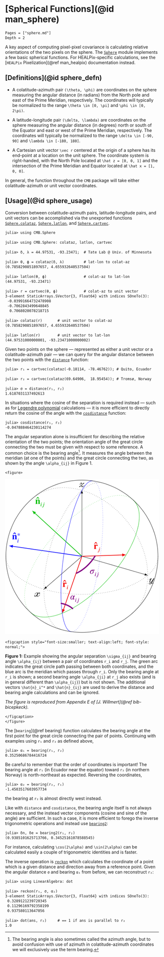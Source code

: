 # [Spherical Functions](@id man_sphere)

```@contents
Pages = ["sphere.md"]
Depth = 2
```

A key aspect of computing pixel-pixel covariance is calculating relative
orientations of the two pixels on the sphere. The [`Sphere`](@ref) module
implements a few basic spherical functions. For HEALPix-specific calculations,
see the [`HEALPix` Pixelization](@ref man_healpix) documentation instead.

## [Definitions](@id sphere_defn)

* A colatitude-azimuth pair ``(\theta, \phi)`` are coordinates on the sphere measuring
  the angular distance (in radians) from the North pole and east of the Prime
  Meridian, respectively. The coordinates will typically be normalized to
  the range ``\theta \in [0, \pi]`` and ``\phi \in [0, 2\pi)``.

* A latitude-longitude pair ``(\delta, \lambda)`` are coordinates on the sphere measuring
  the angular distance (in degrees) north or south of the Equator and east
  or west of the Prime Meridian, respectively. The coordinates will typically
  be normalized to the range ``\delta \in [-90, 90]`` and ``\lambda \in [-180, 180]``.

* A Cartesian unit vector ``\vec r`` centered at the origin of a sphere
  has its end-point at a location on the unit sphere.
  The coordinate system is right-handed, with the North Pole located at
  ``\hat z = [0, 0, 1]`` and the intersection of the Prime Meridian and
  Equator located at ``\hat x = [1, 0, 0]``.

In general, the function throughout the `CMB` package will take either
colatitude-azimuth or unit vector coordinates.

## [Usage](@id sphere_usage)

Conversion between colatitude-azimuth pairs, latitude-longitude pairs,
and unit vectors can be accomplished via the unexported functions
[`Sphere.colataz`](@ref), [`Sphere.latlon`](@ref), and
[`Sphere.cartvec`](@ref).

```jldoctest sphereusage
julia> using CMB.Sphere

julia> using CMB.Sphere: colataz, latlon, cartvec

julia> δ, λ = 44.97531, -93.23471;  # Tate Lab @ Univ. of Minnesota

julia> θ, ϕ = colataz(δ, λ)         # lat-lon to colat-az
(0.7858290851897657, 4.655932640537504)

julia> latlon(θ, ϕ)                 # colat-az to lat-lon
(44.97531, -93.23471)

julia> r = cartvec(θ, ϕ)            # colat-az to unit vector
3-element StaticArrays.SVector{3, Float64} with indices SOneTo(3):
 -0.03991664732478908
 -0.7062843499648845
  0.7068020078218715

julia> colataz(r)       # unit vector to colat-az
(0.7858290851897657, 4.655932640537504)

julia> latlon(r)        # unit vector to lat-lon
(44.97531000000001, -93.23471000000002)
```

Given two points on the sphere — represented as either a unit vector or a
colatitude-azimuth pair — we can query for the angular distance between the
two points with the [`distance`](@ref) function:
```jldoctest sphereusage
julia> r₁ = cartvec(colataz(-0.18114, -78.46762)); # Quito, Ecuador

julia> r₂ = cartvec(colataz(69.64906,  18.95454)); # Tromsø, Norway

julia> σ = distance(r₁, r₂)
1.6187031137492613
```
In situations where the cosine of the separation is required instead — such
as for [Legendre polynomial](https://github.com/jmert/AssociatedLegendrePolynomials.jl)
calculations — it is more efficient to directly return the cosine of the angle with the
[`cosdistance`](@ref) function:
```jldoctest sphereusage
julia> cosdistance(r₁, r₂)
-0.047888464230114274
```

The angular separation alone is insufficient for describing the relative
orientation of the two points; the orientation angle of the great circle
connecting the two must be given with respect to some reference. A common
choice is the bearing angle[^1]. It measures the angle between the meridian
(at one of the points) and the great circle connecting the two, as shown by
the angle ``\alpha_{ij}`` in Figure 1.

```@raw html
<figure>
```
![sphere angles](sphereangles.svg)
```@raw html
<figcaption style="font-size:smaller; text-align:left; font-style: normal;">
```
**Figure 1:** Example showing the angular separation ``\sigma_{ij}`` and bearing
angle ``\alpha_{ij}`` between a pair of coordinates ``r_i`` and ``r_j``. The green
arc indicates the great circle path passing between both coordinates, and the
blue arc is the meridian which passes through ``r_i``. Only the bearing angle
at ``r_i`` is shown; a second bearing angle ``\alpha_{ji}`` at ``r_j`` also exists
(and is in general different than ``\alpha_{ij}``) but is not shown.
The additional vectors ``\hat{n}_i^*`` and ``\hat{n}_{ij}`` are used to
derive the distance and bearing angle calculations and can be ignored.

*The figure is reproduced from Appendix E of [J. Willmert](@ref bib-bicepkeck).*
```@raw html
</figcaption>
</figure>
```

The [`bearing`](@ref bearing) function calculates the bearing angle at the
first point for the great circle connecting the pair of points.
Continuing with examples using `r₁` and `r₂` as defined above,
```jldoctest sphereusage
julia> α₁ = bearing(r₁, r₂)
0.35250686784416724
```
Be careful to remember that the order of coordinates is important! The bearing
angle at `r₁` (in Ecuador near the equator) toward `r₂` (in northern Norway) is
north-northeast as expected. Reversing the coordinates,
```jldoctest sphereusage
julia> α₂ = bearing(r₂, r₁)
-1.4503517603957734
```
the bearing at `r₂` is almost directly west instead.

Like with `distance` and `cosdistance`, the bearing angle itself is not always
necessary, and the instead vector components (cosine and sine of the angle) are
sufficient. In such a case, it is more efficient to forego the inverse
trigonometric operations and instead use [`bearing2`](@ref):
```jldoctest sphereusage
julia> δn, δe = bearing2(r₁, r₂)
(0.9385101625713766, 0.34525161078588545)
```
For instance, calculating ``\cos(2\alpha)`` and ``\sin(2\alpha)`` can be calculated
easily a couple of trigonometric identities and is faster.

The inverse operation is [`reckon`](@ref) which calculates the coordinate of
a point which is a given distance and direction away from a reference point.
Given the angular distance `σ` and bearing `α₁` from before, we can reconstruct
`r₂`:
```jldoctest sphereusage
julia> using LinearAlgebra: dot

julia> reckon(r₁, σ, α₁)
3-element StaticArrays.SVector{3, Float64} with indices SOneTo(3):
 0.3289121239720345
 0.11296169792358199
 0.937580113647056

julia> dot(ans, r₂)     # == 1 if ans is parallel to r₂
1.0
```

[^1]: The bearing angle is also sometimes called the azimuth angle, but to
      avoid confusion with use of azimuth in colatitude-azimuth coordinates we
      will exclusively use the term bearing.
